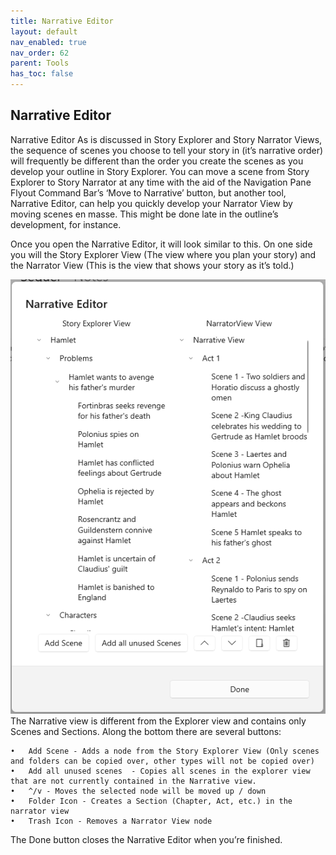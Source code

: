 ```yaml
---
title: Narrative Editor
layout: default
nav_enabled: true
nav_order: 62
parent: Tools
has_toc: false
---
```

## Narrative Editor
Narrative Editor
As is discussed in Story Explorer and Story Narrator Views, the sequence of scenes you choose to tell your story in (it’s narrative order) will frequently be different than the order you create the scenes as you develop your outline in Story Explorer.
You can move a scene from Story Explorer to Story Narrator at any time with the aid of the Navigation Pane Flyout Command Bar’s ‘Move to Narrative’ button, but another tool, Narrative Editor, can help you quickly develop your Narrator View by moving scenes en masse. This might be done late in the outline’s development, for instance.

Once you open the Narrative Editor, it will look similar to this. On one side you will the Story Explorer View (The view where you plan your story) and the Narrator View (This is the view that shows your story as it’s told.) 

![](../media/NarrativeEditors.png)
The Narrative view is different from the Explorer view and contains only Scenes and Sections. Along the bottom there are several buttons:

	•	Add Scene - Adds a node from the Story Explorer View (Only scenes and folders can be copied over, other types will not be copied over)
	•	Add all unused scenes  - Copies all scenes in the explorer view that are not currently contained in the Narrative view.
	•	^/v - Moves the selected node will be moved up / down 
	•	Folder Icon - Creates a Section (Chapter, Act, etc.) in the narrator view
	•	Trash Icon - Removes a Narrator View node

The Done button closes the Narrative Editor when you’re finished.